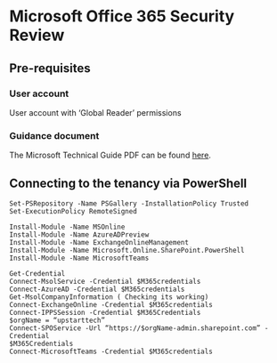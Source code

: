 # Microsoft Office 365 Security Review

## Pre-requisites

### User account

User account with ‘Global Reader’ permissions

### Guidance document

The Microsoft Technical Guide PDF can be found [here](https://query.prod.cms.rt.microsoft.com/cms/api/am/binary/RWBft1).

## Connecting to the tenancy via PowerShell

```
Set-PSRepository -Name PSGallery -InstallationPolicy Trusted 
Set-ExecutionPolicy RemoteSigned 

```

```
Install-Module -Name MSOnline 
Install-Module -Name AzureADPreview 
Install-Module -Name ExchangeOnlineManagement 
Install-Module -Name Microsoft.Online.SharePoint.PowerShell 
Install-Module -Name MicrosoftTeams 
```

```
Get-Credential 
Connect-MsolService -Credential $M365credentials 
Connect-AzureAD -Credential $M365credentials 
Get-MsolCompanyInformation ( Checking its working) 
Connect-ExchangeOnline -Credential $M365credentials 
Connect-IPPSSession -Credential $M365Credentials 
$orgName = “upstarttech” 
Connect-SPOService -Url “https://$orgName-admin.sharepoint.com” -Credential 
$M365Credentials 
Connect-MicrosoftTeams -Credential $M365credentials 
```
